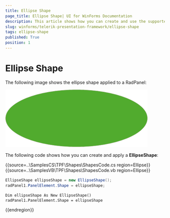 ```yaml
---
title: Ellipse Shape
page_title: Ellipse Shape| UI for WinForms Documentation
description: This article shows how you can create and use the supported shapes.
slug: winforms/telerik-presentation-framework/ellipse-shape
tags: ellipse-shape
published: True
position: 1
---
```


# Ellipse Shape

The following image shows the ellipse shape applied to a RadPanel:

![ellipse-shape001](images/ellipse-shape001.png)

The following code shows how you can create and apply a __EllipseShape__:


{{source=..\SamplesCS\TPF\Shapes\ShapesCode.cs region=Ellipse}}  
{{source=..\SamplesVB\TPF\Shapes\ShapesCode.vb region=Ellipse}}
````C#
EllipseShape ellipseShape = new EllipseShape();
radPanel1.PanelElement.Shape = ellipseShape;

````
````VB.NET
Dim ellipseShape As New EllipseShape()
radPanel1.PanelElement.Shape = ellipseShape

````  
 
{{endregion}} 

